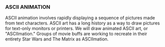 ### ASCII ANIMATION 

ASCII animation involves rapidly displaying a sequence of pictures made from text characters. ASCII art has a long
history as a way to draw pictures for text-only monitors or printers. We will draw animated ASCII art, or
"ASCIImation." Groups of movie buffs are working to recreate in their entirety Star Wars and The Matrix as
ASCIImation.

